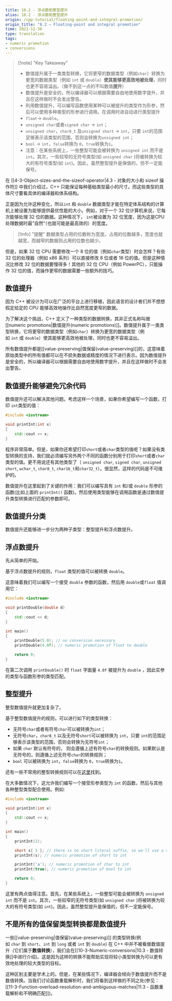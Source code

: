 ```yaml
---
title: 10.2 - 浮点数和整型提升
alias: 10.2 - 浮点数和整型提升
origin: /cpp-tutorial/floating-point-and-integral-promotion/
origin_title: "8.2 — Floating-point and integral promotion"
time: 2021-12-30
type: translation
tags:
- numeric promotion
- conversions
---
```


> [!note] "Key Takeaway"
> - 数值提升属于一类类型转换，它将更窄的数据类型（例如`char`）转换为更宽的数据类型（例如 `int` 或 `double`）**使其能够更高效地被处理**，同时也更不容易溢出。（做不到这一点的不叫数值**提升**）
> - 数值提升是安全的，所以编译器可以根据需要自由地使用数字提升，并且在这样做时不会发出警告。
> - 利用数值提升，可以编写函数使用某种可以被提升的类型作为形参，然后可以使用多种类型的形参进行调用。在调用时进自动进行类型提升
> - `float`-> `double`。
> - `unsigned char`或者`signed char` -> `int`；
> - `unsigned char`，`char8_t` 及`unsigned short` -> `int`，只要 `int`的范围足够表示该类型的范围，否则会转换为`unsigned int`；
> - `bool` -> `int`，`false`转换为 `0`，`true`转换为`1`。
> - 注意：在某些系统上，一些整型可能会被转换为 `unsigned int` 而不是 `int`。其次，一些较窄的无符号类型(如 `unsigned char` )将被转换为较大的有符号类型(如 `int`)。因此，虽然整型提升是保值的，但不一定能保号。


在 [[4-3-Object-sizes-and-the-sizeof-operator|4.3 - 对象的大小和 sizeof 操作符]] 中我们介绍过，C++ 只能保证每种基础类型最小的尺寸。而这些类型的具体尺寸要看具体的编译器和体系结构。

正是因为允许这种变化，所以`int` 和 `double` 数据类型才能在特定体系结构的计算机上被设置为能够提供最优性能的大小。例如，对于一个 32 位计算机来说，它每次能够处理 32 位的数据。这种情况下， `int`被设置为 32 位宽度，因为这是CPU处理数据时最”自然“（也就可能是最高效的）的宽度。

> [!info] "提醒"
> 数据类型占用的位数称为宽度。占用的位数越多，宽度也就越宽，而越窄的数据则占用的位数也越少。
	
但是，如果 32 位 CPU 需要修改一个 8 位的值（例如`char`类型）时会怎样？有些 32 位的处理器（例如 x86 系列）可以直接修改 8 位或者 16 位的值。但是这种情况比修改 32 位的数据要慢得多！其他的 32 位 CPU（例如 PowerPC），只能操作 32 位的值，而操作更窄的数据需要一些额外的技巧。

## 数值提升

因为 C++ 被设计为可以在广泛的平台上进行移植，因此语言的设计者们并不想想假定给定的 CPU 能够高效地操作比自然宽度更窄的数据。

为了解决这个挑战，C++ 定义了一种类型的数据转换，其非正式名称叫做[[numeric promotions|数值提升(numeric promotions)]]。数值提升属于一类类型转换，它将更窄的数据类型（例如`char`）转换为更宽的数据类型（例如 `int` 或 `double`）使其能够更高效地被处理，同时也更不容易溢出。


所有数值提升都是[[value-preserving|值保留(value-preserving)]]的，这意味着原始类型中的所有值都可以在不损失数据或精度的情况下进行表示。因为数值提升是安全的，所以编译器可以根据需要自由地使用数字提升，并且在这样做时不会发出警告。


## 数值提升能够避免冗余代码

数值提升还可以解决其他问题。考虑这样一个场景，如果你希望编写一个函数，打印 `int`类型的值：

```cpp
#include <iostream>

void printInt(int x)
{
    std::cout << x;
}
```

程序非常简单。但是，如果你还希望打印`short`或者`char`类型的值呢？如果没有类型转换的支持，我们就必须编写另外两个不同的函数分别用于打印`short`或者`char`类型的值。更不用说还有其他类型了（ `unsigned char`, `signed char`, `unsigned short`, `wchar_t`, `char8_t`, `char16_t`和`char32_t`）。很显然，这样的代码是不可维护的。

数值提升在这里起到了关键的作用：我们可以编写具有 `int` 和/或 `double` 形参的函数(比如上面的 `printInt()` 函数)。然后使用类型能够在调用函数是通过数值提升类型转换进行匹配的参数即可。

## 数值提升分类

数值提升还能够进一步分为两种子类型：整型提升和浮点数提升。


## 浮点数提升

先从简单的开始。

基于浮点数提升的规则，`float` 类型的值可以被转换 `double`。

这意味着我们可以编写一个接受 `double` 参数的函数，然后用 `double`或`float` 值调用它：

```cpp
#include <iostream>

void printDouble(double d)
{
    std::cout << d;
}

int main()
{
    printDouble(5.0); // no conversion necessary
    printDouble(4.0f); // numeric promotion of float to double

    return 0;
}
```


在第二次调用 `printDouble()` 时 `float` 字面量 `4.0f` 被提升为 `double` ，因此实参的类型与函数形参的类型匹配。

## 整型提升

整型数值提升就更加复杂了。

基于整型数值提升的规则，可以进行如下的类型转换：
-   无符号`char`或者有符号`char`可以被转换为`int`；
-   无符号`char`，`char8_t` 以及无符号`short`可以被转换为 `int`，只要 `int`的范围足够表示该类型的范围，否则会转换为无符号`int`；
-   如果 `char` 默认有符号的， 则会遵循上述有符号`char`的转换规则。如果默认是无符号的，则遵循上述无符号`char`的转换规则；
-   `bool` 可以被转换为 `int`，`false`转换为 `0`，`true`转换为`1`。

还有一些不常用的整型转换规则可以在[这里](https://en.cppreference.com/w/cpp/language/implicit_conversion#Integral_promotion)找到。


在大多数情况下，这允许我们编写一个接受形参类型为 `int` 的函数，然后与其他各种整型类型配合使用。例如:

```cpp
#include <iostream>

void printInt(int x)
{
    std::cout << x;
}

int main()
{
    printInt(2);

    short s{ 3 }; // there is no short literal suffix, so we'll use a variable for this one
    printInt(s); // numeric promotion of short to int

    printInt('a'); // numeric promotion of char to int
    printInt(true); // numeric promotion of bool to int

    return 0;
}
```


这里有两点值得注意。首先，在某些系统上，一些整型可能会被转换为 `unsigned int` 而不是 `int`。其次，一些较窄的无符号类型(如 `unsigned char` )将被转换为较大的有符号类型(如 `int`)。因此，虽然整型提升是保值的，但不一定能保号。

## 不是所有的值保留类型转换都是数值提升

一些[[value-preserving|值保留(value-preserving)]] 的类型转换(例如 `char` 到 `short`、`int` 到 `long` 或者 `int` 到 `double`) 在 C++ 中并不被看做数值提升（它们属于**数值转换**），我们会在[[10-3-Numeric-conversions|10.3 - 数值转换]]中进行介绍)。这是因为这样的转换不能帮助实现将较小类型转换为可以更有效地处理的较大类型的目标。

这种区别主要是学术上的。但是，在某些情况下，编译器会倾向于数值提升而不是数值转换。当我们讨论函数重载解析时，我们将看到这样做的不同之处(参见：[[11-3-Function-overload-resolution-and-ambiguous-matches|11.3 - 函数重载解析和不明确匹配]])。
